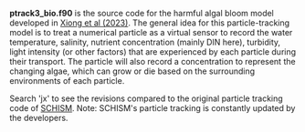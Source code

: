 **ptrack3_bio.f90** is the source code for the harmful algal bloom model developed in [Xiong et al (2023)](https://aslopubs.onlinelibrary.wiley.com/doi/full/10.1002/lol2.10308). The general idea for this particle-tracking model is to treat a numerical particle as a virtual sensor to record the water temperature, salinity, nutrient concentration (mainly DIN here), turbidity, light intensity (or other factors) that are experienced by each particle during their transport. The particle will also record a concentration to represent the changing algae, which can grow or die based on the surrounding environments of each particle. 

Search 'jx' to see the revisions compared to the original particle tracking code of [SCHISM](https://github.com/schism-dev/schism/tree/master/src/Utility/Particle_Tracking). Note: SCHISM's particle tracking is constantly updated by the developers.
